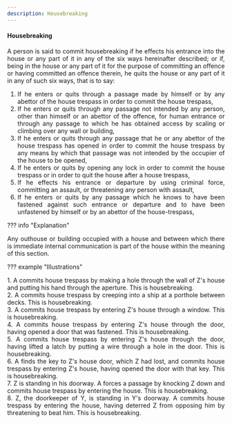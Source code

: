```yaml
---
description: Housebreaking
---
```


#### Housebreaking
<div style="text-align: justify">

A person is said to commit housebreaking if he effects his entrance into the house or any part of it in any of the six ways hereinafter described; or if, being in the house or any part of it for the purpose of committing an offence or having committed an offence therein, he quits the house or any part of it in any of such six ways, that is to say:

</div>

1. <div style="text-align: justify"> If he enters or quits through a passage made by himself or by any abettor of the house trespass in order to commit the house trespass,
2. <div style="text-align: justify"> If he enters or quits through any passage not intended by any person, other than himself or an abettor of the offence, for human entrance or through any passage to which he has obtained access by scaling or climbing over any wall or building,
3. <div style="text-align: justify"> If he enters or quits through any passage that he or any abettor of the house trespass has opened in order to commit the house trespass by any means by which that passage was not intended by the occupier of the house to be opened,
4. <div style="text-align: justify"> If he enters or quits by opening any lock in order to commit the house trespass or in order to quit the house after a house trespass,
5. <div style="text-align: justify"> If he effects his entrance or departure by using criminal force, committing an assault, or threatening any person with assault,
6. <div style="text-align: justify"> If he enters or quits by any passage which he knows to have been fastened against such entrance or departure and to have been unfastened by himself or by an abettor of the house-trespass,

??? info "Explanation"
    <div style="text-align: justify"> Any outhouse or building occupied with a house and between which there is immediate internal communication is part of the house within the meaning of this section.

??? example "Illustrations"
    <div style="text-align: justify"> 1. A commits house trespass by making a hole through the wall of Z's house and putting his hand through the aperture. This is housebreaking.
    <div style="text-align: justify"> 2. A commits house trespass by creeping into a ship at a porthole between decks. This is housebreaking.
    <div style="text-align: justify"> 3. A commits house trespass by entering Z's house through a window. This is housebreaking.
    <div style="text-align: justify"> 4. A commits house trespass by entering Z's house through the door, having opened a door that was fastened. This is housebreaking.
    <div style="text-align: justify"> 5. A commits house trespass by entering Z's house through the door, having lifted a latch by putting a wire through a hole in the door. This is housebreaking.
    <div style="text-align: justify"> 6. A finds the key to Z's house door, which Z had lost, and commits house trespass by entering Z's house, having opened the door with that key. This is housebreaking.
    <div style="text-align: justify"> 7. Z is standing in his doorway. A forces a passage by knocking Z down and commits house trespass by entering the house. This is housebreaking.
    <div style="text-align: justify"> 8. Z, the doorkeeper of Y, is standing in Y's doorway. A commits house trespass by entering the house, having deterred Z from opposing him by threatening to beat him. This is housebreaking.


